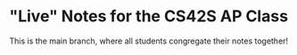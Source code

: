 
# "Live" Notes for the CS42S AP Class
This is the main branch, where all students congregate their notes together!
